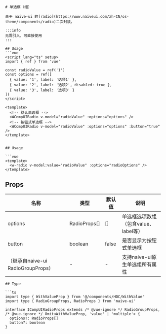 ```
# 单选框（组）

基于 naive-ui 的[radio](https://www.naiveui.com/zh-CN/os-theme/components/radio)二次封装。

:::info
无需引入，可直接使用
:::

## Usage
```vue
<script lang="ts" setup>
import { ref } from 'vue'

const radioValue = ref('1')
const options = ref([
  { value: '1', label: '选项1' },
  { value: '2', label: '选项2', disabled: true },
  { value: '3', label: '选项3' }
])
</script>

<template>
  <!-- 默认单选框 -->
  <WCompUIRadio v-model="radioValue" :options="options" />
  <!-- 按钮式单选框 -->
  <WCompUIRadio v-model="radioValue" :options="options" :button="true" />
</template>
```
```

## Usage

```vue
<template>
  <w-radio v-model:value="radioValue" :options="radioOptions" />
</template>
```
## Props

| 名称 | 类型 | 默认值 | 说明 |
|--|--|--|--|
| options | RadioProps[] | [] | 单选框选项数组（包含value、label等） |
| button | boolean | false | 是否显示为按钮式单选框 |
| （继承自naive-ui RadioGroupProps） | - | - | 支持naive-ui原生单选组所有属性 |
```
## Type

```ts
import type { WithValueProp } from '@/components/HOC/WithValue'
import type { RadioGroupProps, RadioProps } from 'naive-ui'

interface ICompUIRadioProps extends /* @vue-ignore */ RadioGroupProps, /* @vue-ignore */ Omit<WithValueProp, 'value' | 'multiple'> {
  options?: RadioProps[]
  button?: boolean
}
```
```
